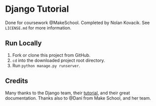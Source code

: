 # Django Tutorial
Done for coursework @MakeSchool.
Completed by Nolan Kovacik.
See `LICENSE.md` for more information.

## Run Locally
1. Fork or clone this project from GitHub.
1. `cd` into the downloaded project root directory.
1. Run `python manage.py runserver`.

## Credits
Many thanks to the Django team, their [tutorial], and their great documentation.
Thanks also to @Dani from Make School, and her team.


[tutorial]: https://docs.djangoproject.com/en/3.0/intro/tutorial01/
